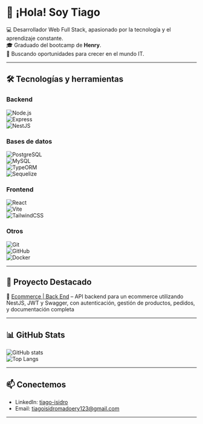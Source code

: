 # 👋 ¡Hola! Soy Tiago  

💻 Desarrollador Web Full Stack, apasionado por la tecnología y el aprendizaje constante.  
🎓 Graduado del bootcamp de **Henry**.  
🚀 Buscando oportunidades para crecer en el mundo IT.  

---

## 🛠️ Tecnologías y herramientas  

### Backend  
![Node.js](https://img.shields.io/badge/Node.js-43853D?style=for-the-badge&logo=node.js&logoColor=white)  
![Express](https://img.shields.io/badge/Express-000000?style=for-the-badge&logo=express&logoColor=white)  
![NestJS](https://img.shields.io/badge/NestJS-E0234E?style=for-the-badge&logo=nestjs&logoColor=white) 

### Bases de datos  
![PostgreSQL](https://img.shields.io/badge/PostgreSQL-316192?style=for-the-badge&logo=postgresql&logoColor=white)  
![MySQL](https://img.shields.io/badge/MySQL-005C84?style=for-the-badge&logo=mysql&logoColor=white)  
![TypeORM](https://img.shields.io/badge/TypeORM-FF5733?style=for-the-badge&logo=typeorm&logoColor=white)  
![Sequelize](https://img.shields.io/badge/Sequelize-3B4D98?style=for-the-badge&logo=sequelize&logoColor=white)  

### Frontend  
![React](https://img.shields.io/badge/React-20232A?style=for-the-badge&logo=react&logoColor=61DAFB)  
![Vite](https://img.shields.io/badge/Vite-646CFF?style=for-the-badge&logo=vite&logoColor=FFD62E)  
![TailwindCSS](https://img.shields.io/badge/Tailwind_CSS-38B2AC?style=for-the-badge&logo=tailwind-css&logoColor=white)  

### Otros  
![Git](https://img.shields.io/badge/Git-F05033?style=for-the-badge&logo=git&logoColor=white)  
![GitHub](https://img.shields.io/badge/GitHub-181717?style=for-the-badge&logo=github&logoColor=white)  
![Docker](https://img.shields.io/badge/Docker-2496ED?style=for-the-badge&logo=docker&logoColor=white)  

---

## 📌 Proyecto Destacado
🔹 [Ecommerce | Back End](https://github.com/tiagoisi/ecommerce-tiagoisi) – API backend para un ecommerce utilizando NestJS, JWT y Swagger, con autenticación, gestión de productos, pedidos, y documentación completa

---

## 📊 GitHub Stats  
![GitHub stats](https://github-readme-stats.vercel.app/api?username=tiagoisi&show_icons=true&theme=radical)  
![Top Langs](https://github-readme-stats.vercel.app/api/top-langs/?username=tiagoisi&layout=compact&theme=radical)  

---

## 📫 Conectemos  
- LinkedIn: [tiago-isidro](https://www.linkedin.com/in/tiago-isidro/)  
- Email: tiagoisidromadoery123@gmail.com  

---
